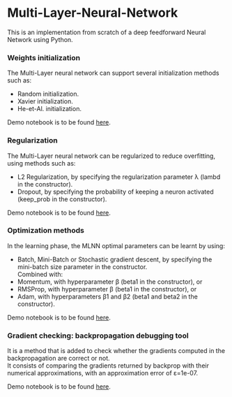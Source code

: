 # Multi-Layer-Neural-Network
This is an implementation from scratch of a deep feedforward Neural Network using Python.

### Weights initialization ###
The Multi-Layer neural network can support several initialization methods such as:
  - Random initialization.
  - Xavier initialization.
  - He-et-Al. initialization.

Demo notebook is to be found [here](https://github.com/qarchli/Multi-Layer-Neural-Network/blob/master/Initialization%20DEMO.ipynb).

### Regularization ###
The Multi-Layer neural network can be regularized to reduce overfitting, using methods such as:
  - L2 Regularization, by specifying the regularization parameter λ (lambd in the constructor).
  - Dropout, by specifying the probability of keeping a neuron activated (keep_prob in the constructor).

Demo notebook is to be found [here](https://github.com/qarchli/Multi-Layer-Neural-Network/blob/master/Regularization%20DEMO.ipynb).

### Optimization methods ###
In the learning phase, the MLNN optimal parameters can be learnt by using:
  - Batch, Mini-Batch or Stochastic gradient descent, by specifying the mini-batch size parameter in the constructor.<br>
  Combined with:
  - Momentum, with hyperparameter β (beta1 in the constructor), or
  - RMSProp, with hyperparameter β (beta1 in the constructor), or
  - Adam, with hyperparameters β1 and β2 (beta1 and beta2 in the constructor).

Demo notebook is to be found [here](https://github.com/qarchli/Multi-Layer-Neural-Network/blob/master/Optimization%20methods%20DEMO.ipynb).
 
 ### Gradient checking: backpropagation debugging tool ###
It is a method that is added to check whether the gradients computed in the backpropagation are correct or not. <br>
It consists of comparing the gradients returned by backprop with their numerical approximations, with an approximation error of ε=1e-07.

Demo notebook is to be found [here](https://github.com/qarchli/Multi-Layer-Neural-Network/blob/master/Gradient%20Checking%20DEMO.ipynb).

